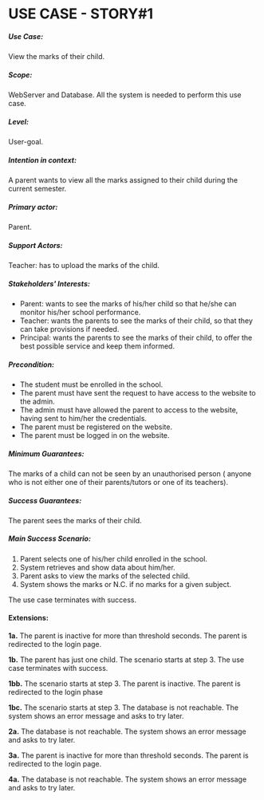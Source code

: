 # USE CASE - STORY#1

##### Use Case: 
View the marks of their child.

##### Scope: 
WebServer and Database. All the system is needed to perform this use case.

##### Level: 
User-goal.

##### Intention in context: 
A parent wants to view all the marks assigned to their child during the current semester.

##### Primary actor: 
Parent.

##### Support Actors: 
Teacher: has to upload the marks of the child.

##### Stakeholders' Interests:
- Parent: wants to see the marks of his/her child so that he/she can monitor his/her school performance.
- Teacher: wants the parents to see the marks of their child, so that they can take provisions if needed.
- Principal: wants the parents to see the marks of their child, to offer the best possible service and keep them informed.

##### Precondition:
- The student must be enrolled in the school.
- The parent must have sent the request to have access to the website to the admin.
- The admin must have allowed the parent to access to the website, having sent to him/her the credentials.
- The parent must be registered on the website.
- The parent must be logged in on the website.


##### Minimum Guarantees: 
The marks of a child can not be seen by an unauthorised person ( anyone who is not either one of their parents/tutors or one of its teachers).

##### Success Guarantees: 
The parent sees the marks of their child.

##### Main Success Scenario:
1. Parent selects one of his/her child enrolled in the school.
2. System retrieves and show data about him/her.
3. Parent asks to view the marks of the selected child.
4. System shows the marks or N.C. if no marks for a given subject.

The use case terminates with success.

#### Extensions:

**1a.** The parent is inactive for more than threshold seconds.
The parent is redirected to the login page.

**1b.** The parent has just one child.
    The scenario starts at step 3.
    The use case terminates with success.

**1bb.** The scenario starts at step 3.
The parent is inactive.
The parent is redirected to the login phase

**1bc.** The scenario starts at step 3.
The database is not reachable.
The system shows an error message and asks to try later.

**2a.** The database is not reachable.
    The system shows an error message and asks to try later.

**3a.** The parent is inactive for more than threshold seconds.
    The parent is redirected to the login page.

**4a.** The database is not reachable.
    The system shows an error message and asks to try later.




